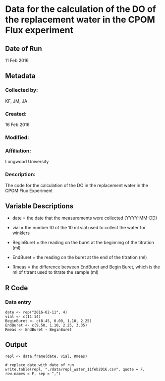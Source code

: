 # Data for the calculation of the DO of the replacement water in the CPOM Flux experiment

## Date of Run 

11 Feb 2016

## Metadata

### Collected by:

KF, JM, JA

### Created: 

16 Feb 2016

### Modified:

### Affiliation:

Longwood University

### Description: 

The code for the calculation of the DO in the replacement water in the CPOM Flux Experiment

## Variable Descriptions

* date = the date that the measurements were collected (YYYY-MM-DD)

* vial = the number ID of the 10 ml vial used to collect the water for winklers

* BeginBuret = the reading on the buret at the beginning of the titration (ml)

* EndBuret = the reading on the buret at the end of the titration (ml)

* Rmeas = the difference between EndBuret and Begin Buret, which is the ml of titrant used to titrate the sample (ml)

## R Code

### Data entry

    date <- rep("2016-02-11", 4)
    vial <- c(11:14) 
    BeginBuret <- c(8.45, 0.00, 1.10, 2.25)
    EndBuret <- c(9.50, 1.10, 2.25, 3.35)
    Rmeas <- EndBuret - BeginBuret


## Output

    repl <- data.frame(date, vial, Rmeas)

    # replace date with date of run
    write.table(repl, "./data/repl_water_11feb2016.csv", quote = F, row.names = F, sep = ",")


